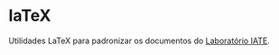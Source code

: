 IaTeX
=====

Utilidades LaTeX para padronizar os documentos do
[Laboratório IATE](http://iate.ufsc.br/).
